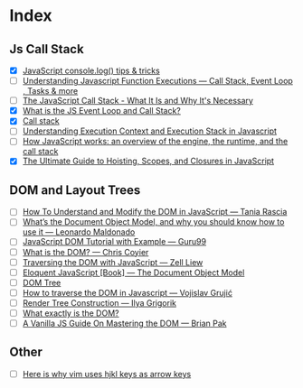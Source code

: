 # Index
## Js Call Stack
- [x] [JavaScript console.log() tips & tricks](https://www.30secondsofcode.org/blog/s/console-log-cheatsheet)
- [ ] [Understanding Javascript Function Executions — Call Stack, Event Loop , Tasks & more](https://medium.com/@gaurav.pandvia/understanding-javascript-function-executions-tasks-event-loop-call-stack-more-part-1-5683dea1f5ec)
- [ ] [The JavaScript Call Stack - What It Is and Why It's Necessary](https://www.freecodecamp.org/news/understanding-the-javascript-call-stack-861e41ae61d4/)
- [x] [What is the JS Event Loop and Call Stack?](https://gist.github.com/jesstelford/9a35d20a2aa044df8bf241e00d7bc2d0)
- [x] [Call stack](https://developer.mozilla.org/en-US/docs/Glossary/Call_stack)
- [ ] [Understanding Execution Context and Execution Stack in Javascript](https://blog.bitsrc.io/understanding-execution-context-and-execution-stack-in-javascript-1c9ea8642dd0)
- [ ] [How JavaScript works: an overview of the engine, the runtime, and the call stack](https://blog.sessionstack.com/how-does-javascript-actually-work-part-1-b0bacc073cf)
- [x] [The Ultimate Guide to Hoisting, Scopes, and Closures in JavaScript](https://ui.dev/ultimate-guide-to-execution-contexts-hoisting-scopes-and-closures-in-javascript/)
## DOM and Layout Trees
- [ ] [How To Understand and Modify the DOM in JavaScript — Tania Rascia](https://www.digitalocean.com/community/tutorials/introduction-to-the-dom)
- [ ] [What’s the Document Object Model, and why you should know how to use it — Leonardo Maldonado](https://medium.freecodecamp.org/whats-the-document-object-model-and-why-you-should-know-how-to-use-it-1a2d0bc5429d)
- [ ] [JavaScript DOM Tutorial with Example — Guru99](https://www.guru99.com/how-to-use-dom-and-events-in-javascript.html)
- [ ] [What is the DOM? — Chris Coyier](https://css-tricks.com/dom/)
- [ ] [Traversing the DOM with JavaScript — Zell Liew](https://zellwk.com/blog/dom-traversals/)
- [ ] [Eloquent JavaScript [Book] — The Document Object Model](https://eloquentjavascript.net/14_dom.html)
- [ ] [DOM Tree](https://javascript.info/dom-nodes)
- [ ] [How to traverse the DOM in Javascript — Vojislav Grujić](https://medium.com/javascript-in-plain-english/how-to-traverse-the-dom-in-javascript-d6555c335b4e)
- [ ] [Render Tree Construction — Ilya Grigorik](https://developers.google.com/web/fundamentals/performance/critical-rendering-path/render-tree-construction)
- [ ] [What exactly is the DOM?](https://bitsofco.de/what-exactly-is-the-dom/)
- [ ] [A Vanilla JS Guide On Mastering the DOM — Brian Pak](https://dev.to/bouhm/a-vanilla-js-guide-on-mastering-the-dom-3l9b)

## Other
- [ ] [Here is why vim uses hjkl keys as arrow keys](https://catonmat.net/why-vim-uses-hjkl-as-arrow-keys)